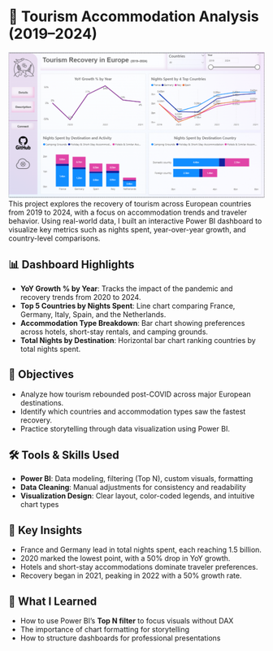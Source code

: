 # 🏨 Tourism Accommodation Analysis (2019–2024)
![Dashboard Preview](dataset/tourism_dashboard.png)
This project explores the recovery of tourism across European countries from 2019 to 2024, with a focus on accommodation trends and traveler behavior. Using real-world data, I built an interactive Power BI dashboard to visualize key metrics such as nights spent, year-over-year growth, and country-level comparisons.

## 📊 Dashboard Highlights
- **YoY Growth % by Year**: Tracks the impact of the pandemic and recovery trends from 2020 to 2024.
- **Top 5 Countries by Nights Spent**: Line chart comparing France, Germany, Italy, Spain, and the Netherlands.
- **Accommodation Type Breakdown**: Bar chart showing preferences across hotels, short-stay rentals, and camping grounds.
- **Total Nights by Destination**: Horizontal bar chart ranking countries by total nights spent.

## 🎯 Objectives
- Analyze how tourism rebounded post-COVID across major European destinations.
- Identify which countries and accommodation types saw the fastest recovery.
- Practice storytelling through data visualization using Power BI.

## 🛠️ Tools & Skills Used
- **Power BI**: Data modeling, filtering (Top N), custom visuals, formatting
- **Data Cleaning**: Manual adjustments for consistency and readability
- **Visualization Design**: Clear layout, color-coded legends, and intuitive chart types

## 📌 Key Insights
- France and Germany lead in total nights spent, each reaching 1.5 billion.
- 2020 marked the lowest point, with a 50% drop in YoY growth.
- Hotels and short-stay accommodations dominate traveler preferences.
- Recovery began in 2021, peaking in 2022 with a 50% growth rate.

## 🧠 What I Learned
- How to use Power BI’s **Top N filter** to focus visuals without DAX
- The importance of chart formatting for storytelling
- How to structure dashboards for professional presentations


